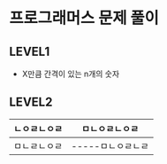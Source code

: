 # 프로그래머스 문제 풀이

## LEVEL1
- X만큼 간격이 있는 n개의 숫자

## LEVEL2

|ㄴㅇㄹㄴㅇㄹ|ㅁㄴㅇㄹㄴㅇㄹ|
|--------|----------|
|ㅁㄴㄹㄴㅇㄹ|-----ㅁㄴㅇㄹㄴㄹ|

